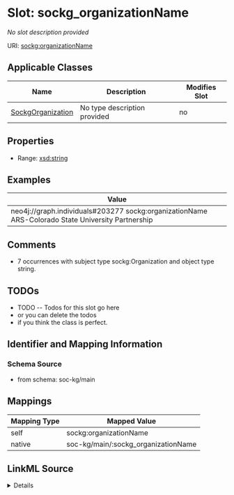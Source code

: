 

# Slot: sockg_organizationName


_No slot description provided_





URI: [sockg:organizationName](http://www.semanticweb.org/sockg/ontologies/2024/0/soil-carbon-ontology/organizationName)



<!-- no inheritance hierarchy -->





## Applicable Classes

| Name | Description | Modifies Slot |
| --- | --- | --- |
| [SockgOrganization](../classes/SockgOrganization.md) | No type description provided |  no  |







## Properties

* Range: [xsd:string](http://www.w3.org/2001/XMLSchema#string)






## Examples

| Value |
| --- |
| neo4j://graph.individuals#203277 sockg:organizationName ARS-Colorado State University Partnership |

## Comments

* 7 occurrences with subject type sockg:Organization and object type string.

## TODOs

* TODO -- Todos for this slot go here
* or you can delete the todos
* if you think the class is perfect.

## Identifier and Mapping Information







### Schema Source


* from schema: soc-kg/main




## Mappings

| Mapping Type | Mapped Value |
| ---  | ---  |
| self | sockg:organizationName |
| native | soc-kg/main/:sockg_organizationName |




## LinkML Source

<details>
```yaml
name: sockg_organizationName
description: No slot description provided
todos:
- TODO -- Todos for this slot go here
- or you can delete the todos
- if you think the class is perfect.
comments:
- 7 occurrences with subject type sockg:Organization and object type string.
examples:
- value: neo4j://graph.individuals#203277 sockg:organizationName ARS-Colorado State
    University Partnership
from_schema: soc-kg/main
rank: 1000
slot_uri: sockg:organizationName
alias: sockg_organizationName
domain_of:
- sockg_Organization
range: string

```
</details>
